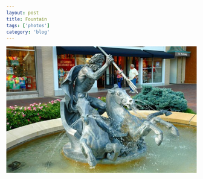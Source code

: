 ```yaml
---
layout: post
title: Fountain
tags: ['photos']
category: 'blog'
---
```


![Horse :: Nikon D70 : 1/200s : f/6.3 : ISO 200](/media/2005/08/horse.jpg)
